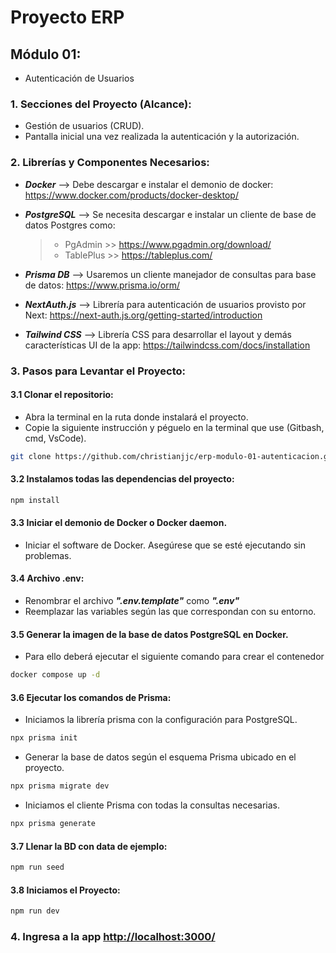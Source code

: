 # Proyecto ERP

## Módulo 01:

- Autenticación de Usuarios

### 1. Secciones del Proyecto (Alcance):

- Gestión de usuarios (CRUD).
- Pantalla inicial una vez realizada la autenticación y la autorización.

### 2. Librerías y Componentes Necesarios:

- **_Docker_** --> Debe descargar e instalar el demonio de docker: <a href="https://www.docker.com/products/docker-desktop/" target="_blank">https://www.docker.com/products/docker-desktop/</a>
- **_PostgreSQL_** --> Se necesita descargar e instalar un cliente de base de datos Postgres como:
  > - PgAdmin >> <a href="https://www.pgadmin.org/download/" target="_blank">https://www.pgadmin.org/download/</a><br>
  > - TablePlus >> <a href="https://tableplus.com/" target="_blank">https://tableplus.com/</a>
- **_Prisma DB_** --> Usaremos un cliente manejador de consultas para base de datos: <a href="https://www.prisma.io/orm/" target="_blank">https://www.prisma.io/orm/</a>
- **_NextAuth.js_** --> Librería para autenticación de usuarios provisto por Next: <a href="https://next-auth.js.org/getting-started/introduction" target="_blank">https://next-auth.js.org/getting-started/introduction</a>

- **_Tailwind CSS_** --> Librería CSS para desarrollar el layout y demás características UI de la app: <a href="https://tailwindcss.com/docs/installation" target="_blank">https://tailwindcss.com/docs/installation</a>

### 3. Pasos para Levantar el Proyecto:

#### 3.1 Clonar el repositorio:

- Abra la terminal en la ruta donde instalará el proyecto.
- Copie la siguiente instrucción y péguelo en la terminal que use (Gitbash, cmd, VsCode).

```bash
git clone https://github.com/christianjjc/erp-modulo-01-autenticacion.git
```

#### 3.2 Instalamos todas las dependencias del proyecto:

```bash
npm install
```

#### 3.3 Iniciar el demonio de Docker o Docker daemon.

- Iniciar el software de Docker. Asegúrese que se esté ejecutando sin problemas.

#### 3.4 Archivo .env:

- Renombrar el archivo **_".env.template"_** como **_".env"_**
- Reemplazar las variables según las que correspondan con su entorno.

#### 3.5 Generar la imagen de la base de datos PostgreSQL en Docker.

- Para ello deberá ejecutar el siguiente comando para crear el contenedor

```bash
docker compose up -d
```

#### 3.6 Ejecutar los comandos de Prisma:

- Iniciamos la librería prisma con la configuración para PostgreSQL.

```bash
npx prisma init
```

- Generar la base de datos según el esquema Prisma ubicado en el proyecto.

```bash
npx prisma migrate dev
```

- Iniciamos el cliente Prisma con todas la consultas necesarias.

```bash
npx prisma generate
```

#### 3.7 Llenar la BD con data de ejemplo:

```bash
npm run seed
```

#### 3.8 Iniciamos el Proyecto:

```bash
npm run dev
```

### 4. Ingresa a la app <a href="http://localhost:3000/" target="_blank">http://localhost:3000/</a>
